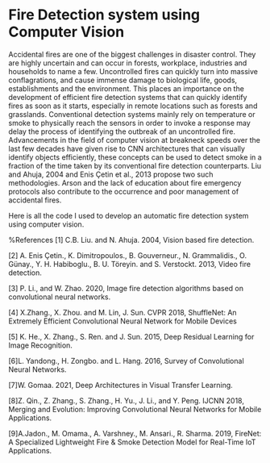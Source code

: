 # Fire Detection system using Computer Vision 
Accidental fires are one of the biggest challenges in disaster control. They are highly uncertain and can occur in forests, workplace, industries and households to name a few. Uncontrolled fires can quickly turn into massive conflagrations, and cause immense damage to biological life, goods, establishments and the environment. This places an importance on the development of efficient fire detection systems that can quickly identify fires as soon as it starts, especially in remote locations such as forests and grasslands. Conventional detection systems mainly rely on temperature or smoke to physically reach the sensors in order to invoke a response may delay the process of identifying the outbreak of an uncontrolled fire. Advancements in the field of computer vision at breakneck speeds over the last few decades have given rise to CNN architectures that can visually identify objects efficiently, these concepts can be used to detect smoke in a fraction of the time taken by its conventional fire detection counterparts. Liu and Ahuja, 2004 and Enis Çetin et al., 2013 propose two such methodologies. Arson and the lack of education about fire emergency protocols also contribute to the occurrence and poor management of accidental fires.


Here is all the code I used to develop an automatic fire detection system using computer vision.

%References 
[1] C.B. Liu. and N. Ahuja. 2004, Vision based fire detection. 

[2] A. Enis Çetin., K. Dimitropoulos., B. Gouverneur., N. Grammalidis., O. Günay., Y. H. Habiboglu., B. U. Töreyin. and S. Verstockt. 2013, Video fire detection.

[3] P. Li., and W. Zhao. 2020, Image fire detection algorithms based on convolutional neural networks. 

[4] X.Zhang., X. Zhou. and M. Lin, J. Sun. CVPR 2018, ShuffleNet: An Extremely Efficient Convolutional Neural Network for Mobile Devices 

[5] K. He., X. Zhang., S. Ren. and J. Sun. 2015, Deep Residual Learning for Image Recognition.

[6]L. Yandong., H. Zongbo. and L. Hang. 2016, Survey of Convolutional Neural Networks. 

[7]W. Gomaa. 2021, Deep Architectures in Visual Transfer Learning. 

[8]Z. Qin., Z. Zhang., S. Zhang., H. Yu., J. Li., and Y. Peng. IJCNN 2018, Merging and Evolution: Improving Convolutional Neural Networks for Mobile Applications. 

[9]A.Jadon., M. Omama., A. Varshney., M. Ansari., R. Sharma. 2019, FireNet: A Specialized Lightweight Fire & Smoke Detection Model for Real-Time IoT Applications.
